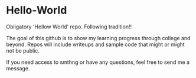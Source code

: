 # Hello-World
Obligatory 'Hellow World' repo. Following tradition!!


The goal of this github is to show my learning progress through college and beyond. Repos will include writeups and sample code that might or might not be public.

If you need access to smthng or have any questions, feel free to send me a message.
